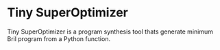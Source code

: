 # Tiny SuperOptimizer

Tiny SuperOptimizer is a program synthesis tool thats generate minimum Bril program from a Python function.
